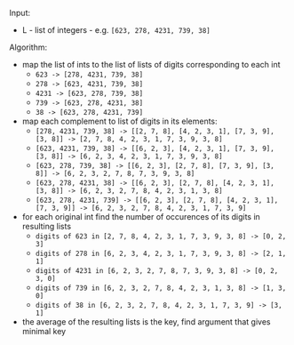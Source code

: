 Input:
- L - list of integers - e.g. `[623, 278, 4231, 739, 38]`

Algorithm:
- map the list of ints to the list of lists of digits corresponding to each int
    - `623 -> [278, 4231, 739, 38]`
    - `278 -> [623, 4231, 739, 38]`
    - `4231 -> [623, 278, 739, 38]`
    - `739 -> [623, 278, 4231, 38]`
    - `38 -> [623, 278, 4231, 739]`
- map each complement to list of digits in its elements:
    - `[278, 4231, 739, 38] -> [[2, 7, 8], [4, 2, 3, 1], [7, 3, 9], [3, 8]] -> [2, 7, 8, 4, 2, 3, 1, 7, 3, 9, 3, 8]`
    - `[623, 4231, 739, 38] -> [[6, 2, 3], [4, 2, 3, 1], [7, 3, 9], [3, 8]] -> [6, 2, 3, 4, 2, 3, 1, 7, 3, 9, 3, 8]`
    - `[623, 278, 739, 38] -> [[6, 2, 3], [2, 7, 8], [7, 3, 9], [3, 8]] -> [6, 2, 3, 2, 7, 8, 7, 3, 9, 3, 8]`
    - `[623, 278, 4231, 38] -> [[6, 2, 3], [2, 7, 8], [4, 2, 3, 1], [3, 8]] -> [6, 2, 3, 2, 7, 8, 4, 2, 3, 1, 3, 8]`
    - `[623, 278, 4231, 739] -> [[6, 2, 3], [2, 7, 8], [4, 2, 3, 1], [7, 3, 9]] -> [6, 2, 3, 2, 7, 8, 4, 2, 3, 1, 7, 3, 9]`
- for each original int find the number of occurences of its digits in resulting lists
    - `digits of 623 in [2, 7, 8, 4, 2, 3, 1, 7, 3, 9, 3, 8] -> [0, 2, 3]`
    - `digits of 278 in [6, 2, 3, 4, 2, 3, 1, 7, 3, 9, 3, 8] -> [2, 1, 1]`
    - `digits of 4231 in [6, 2, 3, 2, 7, 8, 7, 3, 9, 3, 8] -> [0, 2, 3, 0]`
    - `digits of 739 in [6, 2, 3, 2, 7, 8, 4, 2, 3, 1, 3, 8] -> [1, 3, 0]`
    - `digits of 38 in [6, 2, 3, 2, 7, 8, 4, 2, 3, 1, 7, 3, 9] -> [3, 1]`
- the average of the resulting lists is the key, find argument that gives minimal key

